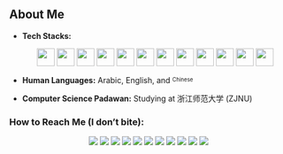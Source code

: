 ## About Me

- **Tech Stacks:**  
  <div align="center">
    <img src="https://upload.wikimedia.org/wikipedia/commons/9/9a/Laravel.svg" width="32" height="32">  
    <img src="https://cdn.jsdelivr.net/gh/devicons/devicon/icons/php/php-original.svg" width="32" height="32">  
    <img src="https://cdn.jsdelivr.net/gh/devicons/devicon/icons/mysql/mysql-original.svg" width="32" height="32">  
    <img src="https://cdn.jsdelivr.net/gh/devicons/devicon/icons/nodejs/nodejs-original.svg" width="32" height="32">  
    <img src="https://cdn.jsdelivr.net/gh/devicons/devicon/icons/javascript/javascript-original.svg" width="32" height="32">  
    <img src="https://upload.wikimedia.org/wikipedia/commons/d/d5/Tailwind_CSS_Logo.svg" width="32" height="32">  
    <img src="https://cdn.jsdelivr.net/gh/devicons/devicon/icons/java/java-original.svg" width="32" height="32">  
    <img src="https://cdn.jsdelivr.net/gh/devicons/devicon/icons/kotlin/kotlin-original.svg" width="32" height="32">  
    <img src="https://cdn.jsdelivr.net/gh/devicons/devicon/icons/android/android-original.svg" width="32" height="32">  
    <img src="https://www.svgrepo.com/show/303309/adobe-animate-logo.svg" width="32" height="32">
    <img src="https://cdn.jsdelivr.net/gh/devicons/devicon/icons/photoshop/photoshop-line.svg" width="32" height="32">  
    <img src="https://cdn.jsdelivr.net/gh/devicons/devicon/icons/gimp/gimp-original.svg" width="32" height="32">
  </div>

- **Human Languages:** Arabic, English, and <sup><sub>Chinese</sub></sup>  
- **Computer Science Padawan:** Studying at 浙江师范大学 (ZJNU)

### How to Reach Me (I don’t bite):  
<div align="center">
  <a href="https://snapchat.com/add/aboodki6"><img src="https://img.icons8.com/fluency/32/snapchat.png"></a>  
  <a href="https://wa.me/8619708819040"><img src="https://img.icons8.com/fluency/32/whatsapp.png"></a>  
  <a href="https://instagram.com/ak._.71"><img src="https://img.icons8.com/fluency/32/instagram-new.png"></a>  
  <a href="mailto:abdullah@syalux.com"><img src="https://img.icons8.com/fluency/32/gmail.png"></a>  
  <a href="https://x.com/ggak71"><img src="https://img.icons8.com/fluency/32/twitter.png"></a>  
  <a href="https://linkedin.com/in/abdullah-alraimi"><img src="https://img.icons8.com/fluency/32/linkedin.png"></a>  
  <a href="https://reddit.com/user/Al-rimi"><img src="https://img.icons8.com/fluency/32/reddit.png"></a>  
  <a href="https://stackoverflow.com/users/24881320"><img src="https://img.icons8.com/fluency/32/stackoverflow.png"></a>  
  <a href="https://youtube.com/@ak-71"><img src="https://img.icons8.com/fluency/32/youtube-play.png"></a>  
  <a href="https://paypal.me/rumaisaalrimi"><img src="https://img.icons8.com/fluency/32/paypal.png"></a>  
  <a href="https://ko-fi.com/alrimi"><img src="https://img.icons8.com/fluency/32/ko-fi.png"></a>
</div>

